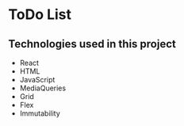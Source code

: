 # ToDo List

## Technologies used in this project
- React
- HTML
- JavaScript
- MediaQueries
- Grid
- Flex
- Immutability

